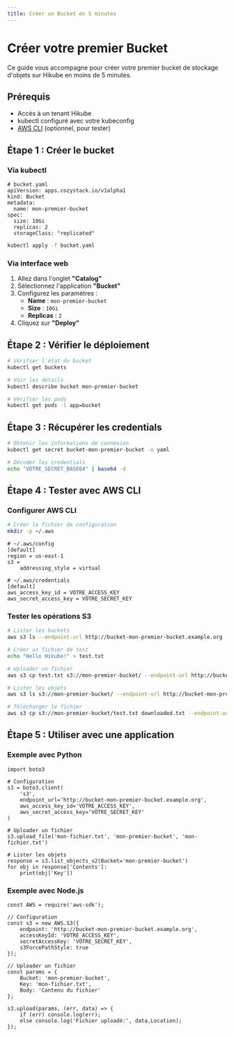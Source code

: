 ```yaml
---
title: Créer un Bucket en 5 minutes
---
```


# Créer votre premier Bucket

Ce guide vous accompagne pour créer votre premier bucket de stockage d'objets sur Hikube en moins de 5 minutes.

## Prérequis

- Accès à un tenant Hikube
- kubectl configuré avec votre kubeconfig
- [AWS CLI](https://aws.amazon.com/cli/) (optionnel, pour tester)

## Étape 1 : Créer le bucket

### Via kubectl

```text
# bucket.yaml
apiVersion: apps.cozystack.io/v1alpha1
kind: Bucket
metadata:
  name: mon-premier-bucket
spec:
  size: 10Gi
  replicas: 2
  storageClass: "replicated"
```

```bash
kubectl apply -f bucket.yaml
```

### Via interface web

1. Allez dans l'onglet **"Catalog"**
2. Sélectionnez l'application **"Bucket"**
3. Configurez les paramètres :
   - **Name** : `mon-premier-bucket`
   - **Size** : `10Gi`
   - **Replicas** : `2`
4. Cliquez sur **"Deploy"**

## Étape 2 : Vérifier le déploiement

```bash
# Vérifier l'état du bucket
kubectl get buckets

# Voir les détails
kubectl describe bucket mon-premier-bucket

# Vérifier les pods
kubectl get pods -l app=bucket
```

## Étape 3 : Récupérer les credentials

```bash
# Obtenir les informations de connexion
kubectl get secret bucket-mon-premier-bucket -o yaml

# Décoder les credentials
echo "VOTRE_SECRET_BASE64" | base64 -d
```

## Étape 4 : Tester avec AWS CLI

### Configurer AWS CLI

```bash
# Créer le fichier de configuration
mkdir -p ~/.aws
```

```text
# ~/.aws/config
[default]
region = us-east-1
s3 =
    addressing_style = virtual
```

```text
# ~/.aws/credentials
[default]
aws_access_key_id = VOTRE_ACCESS_KEY
aws_secret_access_key = VOTRE_SECRET_KEY
```

### Tester les opérations S3

```bash
# Lister les buckets
aws s3 ls --endpoint-url http://bucket-mon-premier-bucket.example.org

# Créer un fichier de test
echo "Hello Hikube!" > test.txt

# Uploader un fichier
aws s3 cp test.txt s3://mon-premier-bucket/ --endpoint-url http://bucket-mon-premier-bucket.example.org

# Lister les objets
aws s3 ls s3://mon-premier-bucket/ --endpoint-url http://bucket-mon-premier-bucket.example.org

# Télécharger le fichier
aws s3 cp s3://mon-premier-bucket/test.txt downloaded.txt --endpoint-url http://bucket-mon-premier-bucket.example.org
```

## Étape 5 : Utiliser avec une application

### Exemple avec Python

```text
import boto3

# Configuration
s3 = boto3.client(
    's3',
    endpoint_url='http://bucket-mon-premier-bucket.example.org',
    aws_access_key_id='VOTRE_ACCESS_KEY',
    aws_secret_access_key='VOTRE_SECRET_KEY'
)

# Uploader un fichier
s3.upload_file('mon-fichier.txt', 'mon-premier-bucket', 'mon-fichier.txt')

# Lister les objets
response = s3.list_objects_v2(Bucket='mon-premier-bucket')
for obj in response['Contents']:
    print(obj['Key'])
```

### Exemple avec Node.js

```text
const AWS = require('aws-sdk');

// Configuration
const s3 = new AWS.S3({
    endpoint: 'http://bucket-mon-premier-bucket.example.org',
    accessKeyId: 'VOTRE_ACCESS_KEY',
    secretAccessKey: 'VOTRE_SECRET_KEY',
    s3ForcePathStyle: true
});

// Uploader un fichier
const params = {
    Bucket: 'mon-premier-bucket',
    Key: 'mon-fichier.txt',
    Body: 'Contenu du fichier'
};

s3.upload(params, (err, data) => {
    if (err) console.log(err);
    else console.log('Fichier uploadé:', data.Location);
});
```